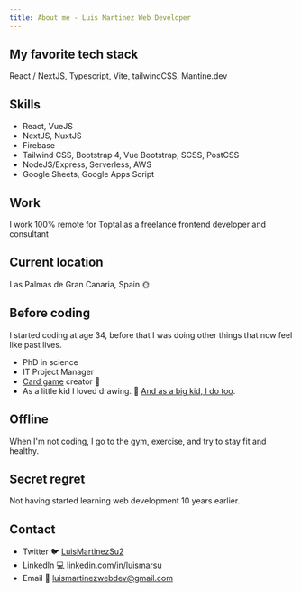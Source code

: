 ```yaml
---
title: About me - Luis Martinez Web Developer
---
```


## My favorite tech stack

React / NextJS, Typescript, Vite, tailwindCSS, Mantine.dev

## Skills

- React, VueJS
- NextJS, NuxtJS
- Firebase
- Tailwind CSS, Bootstrap 4, Vue Bootstrap, SCSS, PostCSS
- NodeJS/Express, Serverless, AWS
- Google Sheets, Google Apps Script

## Work

I work 100% remote for Toptal as a freelance frontend developer and consultant

## Current location

Las Palmas de Gran Canaria, Spain 🌞

## Before coding

I started coding at age 34, before that I was doing other things that now feel like past lives.

- PhD in science
- IT Project Manager
- [Card game](https://www.kickstarter.com/projects/rafaelgonzalez/final-boss-the-card-game) creator 🎲
- As a little kid I loved drawing. 🎨 [And as a big kid, I do too](https://www.artstation.com/luismartinez).

## Offline

When I'm not coding, I go to the gym, exercise, and try to stay fit and healthy.

## Secret regret

Not having started learning web development 10 years earlier.

## Contact

- Twitter 🐦 [LuisMartinezSu2](https://twitter.com/LuisMartinezSu2)
- LinkedIn 💻 [linkedin.com/in/luismarsu](https://www.linkedin.com/in/luismarsu)
- Email 📧 [luismartinezwebdev@gmail.com](mailto:luismartinezwebdev@gmail.com)
